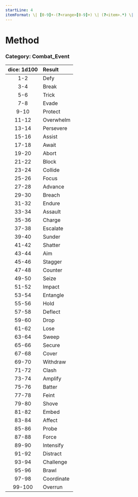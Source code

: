 ```yaml
---
startLine: 4
itemFormat: \| [0-9]+-(?<range>[0-9]+) \| (?<item>.*) \|
---
```

# Method
### Category: Combat_Event

| dice: 1d100 | Result |
|:----:|:-------|
| 1-2 | Defy |
| 3-4 | Break |
| 5-6 | Trick |
| 7-8 | Evade |
| 9-10 | Protect |
| 11-12 | Overwhelm |
| 13-14 | Persevere |
| 15-16 | Assist |
| 17-18 | Await |
| 19-20 | Abort |
| 21-22 | Block |
| 23-24 | Collide |
| 25-26 | Focus |
| 27-28 | Advance |
| 29-30 | Breach |
| 31-32 | Endure |
| 33-34 | Assault |
| 35-36 | Charge |
| 37-38 | Escalate |
| 39-40 | Sunder |
| 41-42 | Shatter |
| 43-44 | Aim |
| 45-46 | Stagger |
| 47-48 | Counter |
| 49-50 | Seize |
| 51-52 | Impact |
| 53-54 | Entangle |
| 55-56 | Hold |
| 57-58 | Deflect |
| 59-60 | Drop |
| 61-62 | Lose |
| 63-64 | Sweep |
| 65-66 | Secure |
| 67-68 | Cover |
| 69-70 | Withdraw |
| 71-72 | Clash |
| 73-74 | Amplify |
| 75-76 | Batter |
| 77-78 | Feint |
| 79-80 | Shove |
| 81-82 | Embed |
| 83-84 | Affect |
| 85-86 | Probe |
| 87-88 | Force |
| 89-90 | Intensify |
| 91-92 | Distract |
| 93-94 | Challenge |
| 95-96 | Brawl |
| 97-98 | Coordinate |
| 99-100 | Overrun |
